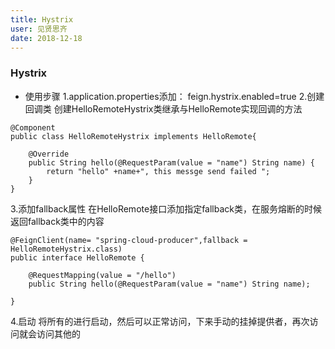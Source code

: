 ```yaml
---
title: Hystrix 
user: 见贤思齐
date: 2018-12-18
---
```


### Hystrix
- 使用步骤
1.application.properties添加：
feign.hystrix.enabled=true
2.创建回调类
创建HelloRemoteHystrix类继承与HelloRemote实现回调的方法
```
@Component
public class HelloRemoteHystrix implements HelloRemote{

    @Override
    public String hello(@RequestParam(value = "name") String name) {
        return "hello" +name+", this messge send failed ";
    }
}
```
3.添加fallback属性
在HelloRemote接口添加指定fallback类，在服务熔断的时候返回fallback类中的内容
```
@FeignClient(name= "spring-cloud-producer",fallback = HelloRemoteHystrix.class)
public interface HelloRemote {

    @RequestMapping(value = "/hello")
    public String hello(@RequestParam(value = "name") String name);

}
```
4.启动
将所有的进行启动，然后可以正常访问，下来手动的挂掉提供者，再次访问就会访问其他的

